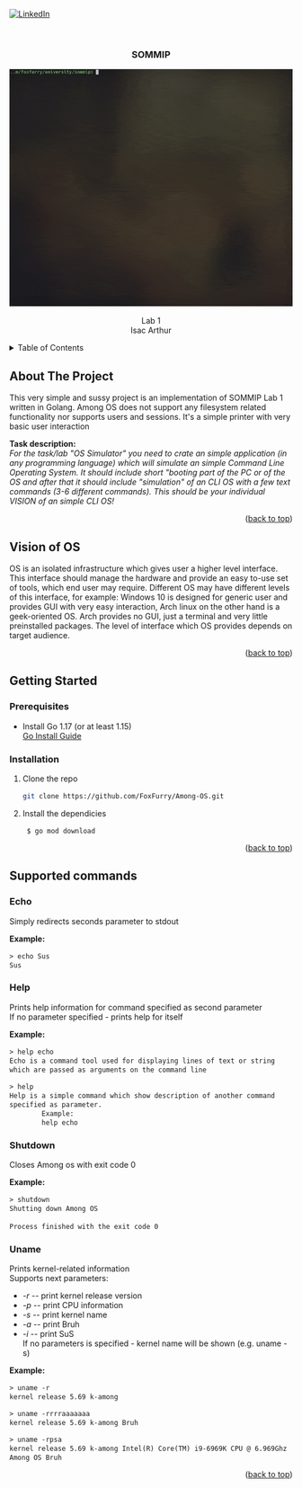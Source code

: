 <div id="top"></div>

[![LinkedIn][linkedin-shield]][linkedin-url]


<!-- PROJECT LOGO -->
<br />
<div align="center">

  <h3 align="center">
    SOMMIP
  </h3>

  <a href="https://github.com/FoxFurry/Among-OS">
    <img src="_assets/amongos.gif" alt="Logo">
  </a>

  <p align="center">
    Lab 1
    <br>
    Isac Arthur
  </p>
</div>

<!-- TABLE OF CONTENTS -->
<details>
  <summary>Table of Contents</summary>
  <ol>
    <li>
      <a href="#about-the-project">About The Project</a>
    </li>
    <li>
      <a href="#vision-of-os">Vision of OS</a>
    </li>
    <li>
      <a href="#getting-started">Getting Started</a>
      <ul>
        <li><a href="#prerequisites">Prerequisites</a></li>
        <li><a href="#installation">Installation</a></li>
      </ul>
    </li>
    <li><a href="#supported-commands">Supported commands</a></li>

  </ol>
</details>


<!-- ABOUT THE PROJECT -->
## About The Project

This very simple and sussy project is an implementation of SOMMIP Lab 1 written in Golang. Among OS does not support any filesystem related functionality
nor supports users and sessions. It's a simple printer with very basic user interaction

**Task description:**  
_For the task/lab "OS Simulator" you need to crate an simple application (in any programming language) which will simulate an simple Command Line Operating System. It should include short "booting part of the PC or of the OS and after that it should include "simulation" of an CLI OS with a few text commands (3-6 different commands).
This should be your individual VISION of an simple CLI OS!_

<p align="right">(<a href="#top">back to top</a>)</p>


<!-- VISION OF OS -->

## Vision of OS
OS is an isolated infrastructure which gives user a higher level interface. This interface should manage the hardware and provide an easy to-use set of tools, which end user may require.
Different OS may have different levels of this interface, for example: Windows 10 is designed for generic user and provides GUI with very easy interaction, Arch linux on the other hand is a geek-oriented OS.
Arch provides no GUI, just a terminal and very little preinstalled packages. The level of interface which OS provides depends on target audience.

<p align="right">(<a href="#top">back to top</a>)</p>


<!-- GETTING STARTED -->
## Getting Started

### Prerequisites

* Install Go 1.17 (or at least 1.15)  
  [Go Install Guide](https://golang.org/doc/install)

### Installation

1. Clone the repo
   ```sh
   git clone https://github.com/FoxFurry/Among-OS.git
   ```
2. Install the dependicies
   ```shell
    $ go mod download
    ```

<p align="right">(<a href="#top">back to top</a>)</p>

<!-- USAGE EXAMPLES -->
## Supported commands

### Echo

Simply redirects seconds parameter to stdout

**Example:** 
```shell
> echo Sus
Sus
```

### Help

Prints help information for command specified as second parameter  
If no parameter specified - prints help for itself

**Example:**
```shell
> help echo
Echo is a command tool used for displaying lines of text or string which are passed as arguments on the command line
```
```shell
> help
Help is a simple command which show description of another command specified as parameter.
        Example:
        help echo

```

### Shutdown

Closes Among os with exit code 0 

**Example:**
```shell
> shutdown
Shutting down Among OS

Process finished with the exit code 0

```

### Uname

Prints kernel-related information  
Supports next parameters:
- _-r_ -- print kernel release version
- _-p_ -- print CPU information
- _-s_ -- print kernel name
- _-a_ -- print Bruh  
- _-i_ -- print SuS  
If no parameters is specified - kernel name will be shown (e.g. uname -s)

**Example:**
```shell
> uname -r
kernel release 5.69 k-among 
```
```shell
> uname -rrrraaaaaaa
kernel release 5.69 k-among Bruh 
```
```shell
> uname -rpsa
kernel release 5.69 k-among Intel(R) Core(TM) i9-6969K CPU @ 6.969Ghz Among OS Bruh 
```

<p align="right">(<a href="#top">back to top</a>)</p>


[linkedin-shield]: https://img.shields.io/badge/-LinkedIn-black.svg?style=for-the-badge&logo=linkedin&colorB=555
[linkedin-url]: https://linkedin.com/in/arthur-isac-412a6519b/
